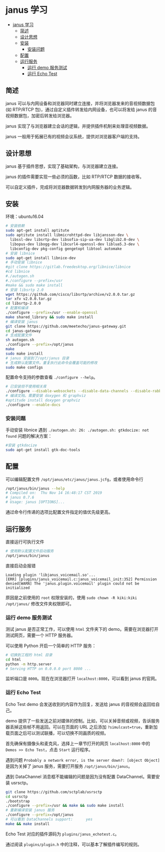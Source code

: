 # janus 学习

- [janus 学习](#janus-%e5%ad%a6%e4%b9%a0)
  - [简述](#%e7%ae%80%e8%bf%b0)
  - [设计思想](#%e8%ae%be%e8%ae%a1%e6%80%9d%e6%83%b3)
  - [安装](#%e5%ae%89%e8%a3%85)
    - [安装问题](#%e5%ae%89%e8%a3%85%e9%97%ae%e9%a2%98)
  - [配置](#%e9%85%8d%e7%bd%ae)
  - [运行服务](#%e8%bf%90%e8%a1%8c%e6%9c%8d%e5%8a%a1)
    - [运行 demo 服务测试](#%e8%bf%90%e8%a1%8c-demo-%e6%9c%8d%e5%8a%a1%e6%b5%8b%e8%af%95)
    - [运行 Echo Test](#%e8%bf%90%e8%a1%8c-echo-test)

## 简述

janus 可以与内网设备和浏览器同时建立连接，并将浏览器发来的音视频数据包(如 RTP/RTCP 包)，通过自定义插件转发给内网设备，也可以将发给 janus 的音视频数据包，加密后转发给浏览器。

janus 实现了与浏览器建立会话的逻辑，并提供插件机制来处理音视频数据。

janus 一般用于拓展已有的视频会议系统，提供对浏览器客户端的支持。

## 设计思想

janus 基于插件思想，实现了基础架构，与浏览器建立连接。

janus 的插件需要实现一些必须的函数，比如 RTP/RTCP 数据的接收等。

可以自定义插件，完成将浏览器数据转发到内网服务器的业务逻辑。

## 安装

环境：ubuntu16.04

```sh
# 安装依赖
sudo apt-get install aptitute
sudo aptitute install libmicrohttpd-dev libjansson-dev \
  libssl-dev libsrtp-dev libsofia-sip-ua-dev libglib2.0-dev \
  libopus-dev libogg-dev libcurl4-openssl-dev liblua5.3-dev \
  libconfig-dev pkg-config gengetopt libtool automake
# 安装 libnice
sudo apt-get install libnice-dev
# 手动安装 libnice
#git clone https://gitlab.freedesktop.org/libnice/libnice
#cd libnice
#./autogen.sh
#./configure --prefix=/usr
#make && sudo make install
# 安装 libsrtp 2.0
wget https://github.com/cisco/libsrtp/archive/v2.0.0.tar.gz
tar xfv v2.0.0.tar.gz
cd libsrtp-2.0.0
# 配置和编译
./configure --prefix=/usr --enable-openssl
make shared_library && sudo make install
# 编译安装 janus
git clone https://github.com/meetecho/janus-gateway.git
cd janus-gateway
# 生成配置文件
sh autogen.sh
./configure --prefix=/opt/janus
make
sudo make install
# janus 安装到了/opt/janus 目录
# 生成默认配置文件。重复执行此命令会覆盖可能的修改
sudo make configs
```

配置命令支持的参数查看 `./configure --help`。

```sh
# 已安装但不使用相关库
./configure --disable-websockets --disable-data-channels --disable-rabbitmq --disable-mqtt
# 编译文档。需要安装 doxygen 和 graphviz
#aptitude install doxygen graphviz
./configure --enable-docs
```

### 安装问题

手动安装 libnice 遇到 `./autogen.sh: 26: ./autogen.sh: gtkdocize: not found` 问题的解决方案：

```sh
#安装 gtkdocize
sudo apt-get install gtk-doc-tools
```

## 配置

可以编辑配置文件 `/opt/janus/etc/janus/janus.jcfg`，或者使用命令行

```sh
/opt/janus/bin/janus --help
# Compiled on:  Thu Nov 14 16:48:17 CST 2019
# janus 0.7.6
# Usage: janus [OPTIONS]...
```

通过命令行传递的选项比配置文件指定的值优先级更高。

## 运行服务

直接运行可执行文件

```sh
# 使用默认配置文件启动服务
/opt/janus/bin/janus
```

直接启动会报错

```text
Loading plugin 'libjanus_voicemail.so'...
[ERR] [plugins/janus_voicemail.c:janus_voicemail_init:352] Permission denied[WARN] The 'janus.plugin.voicemail' plugin could not be initialized
```

原因是之前使用的 `root` 权限安装的，使用 `sudo chown -R kiki:kiki /opt/janus/` 修改文件夹权限即可。

### 运行 demo 服务测试

测试 janus 是否正常工作，可以使用 `html` 文件夹下的 demo。需要在浏览器打开测试网页，需要一个 HTTP 服务器。

可以使用 Python 开启一个简单的 HTTP 服务：

```sh
# 切换到工程的 html 目录
cd html
python -m http.server
# Serving HTTP on 0.0.0.0 port 8000 ...
```

监听端口是 `8000`。现在在浏览器打开 `localhost:8000`，可以看到 janus 的官网。

### 运行 Echo Test

Echo Test demo 会发送收到的内容作为回复，发送给 janus 的音视频会返回给自己。

demo 提供了一些发送之前对媒体的控制。比如，可以关掉音频或视频，告诉服务器丢掉这些帧不用返回。可以在页面的 URL 之后添加 `?simulcast=true`，重新加载页面之后可以测试联播，可以切换不同画质的视频。

首先确保有摄像头和麦克风，选择上一章节打开的网页 `localhost:8000` 中的 `Demos >> Echo Test`，点击 `Start` 运行程序。

遇到问题 `Probably a network error, is the server down?: [object Object]` 是因为关掉了 janus 服务，需要打开服务 `/opt/janus/bin/janus`。

遇到 DataChannel 消息框不能编辑的问题是因为没有配置 DataChannel。需要安装 usrsctp。

```sh
git clone https://github.com/sctplab/usrsctp
cd usrsctp
./bootstrap
./configure --prefix=/usr && make && sudo make install
# 重新编译安装 janus 服务
./configure --prefix=/opt/janus
# 可以看到 DataChannels support:      yes
make && make install
```

Echo Test 对应的插件源码为 `plugins/janus_echotest.c`。

通过阅读 `plugins/plugin.h` 中的注释，可以基本了解插件编写的规则。
